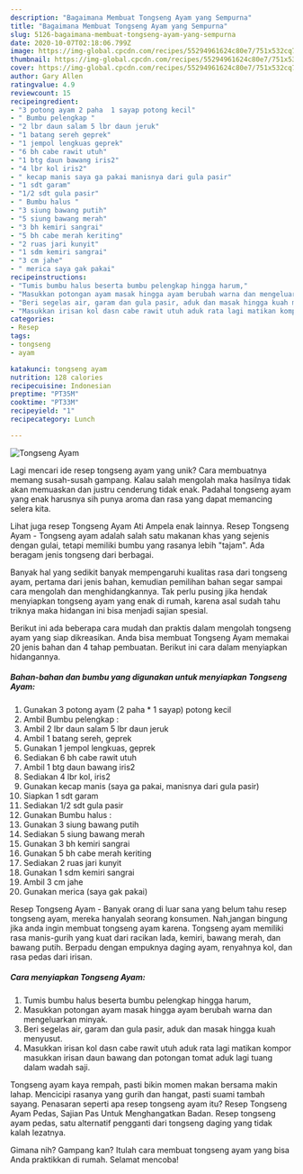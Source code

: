 ```yaml
---
description: "Bagaimana Membuat Tongseng Ayam yang Sempurna"
title: "Bagaimana Membuat Tongseng Ayam yang Sempurna"
slug: 5126-bagaimana-membuat-tongseng-ayam-yang-sempurna
date: 2020-10-07T02:18:06.799Z
image: https://img-global.cpcdn.com/recipes/55294961624c80e7/751x532cq70/tongseng-ayam-foto-resep-utama.jpg
thumbnail: https://img-global.cpcdn.com/recipes/55294961624c80e7/751x532cq70/tongseng-ayam-foto-resep-utama.jpg
cover: https://img-global.cpcdn.com/recipes/55294961624c80e7/751x532cq70/tongseng-ayam-foto-resep-utama.jpg
author: Gary Allen
ratingvalue: 4.9
reviewcount: 15
recipeingredient:
- "3 potong ayam 2 paha  1 sayap potong kecil"
- " Bumbu pelengkap "
- "2 lbr daun salam 5 lbr daun jeruk"
- "1 batang sereh geprek"
- "1 jempol lengkuas geprek"
- "6 bh cabe rawit utuh"
- "1 btg daun bawang iris2"
- "4 lbr kol iris2"
- " kecap manis saya ga pakai manisnya dari gula pasir"
- "1 sdt garam"
- "1/2 sdt gula pasir"
- " Bumbu halus "
- "3 siung bawang putih"
- "5 siung bawang merah"
- "3 bh kemiri sangrai"
- "5 bh cabe merah keriting"
- "2 ruas jari kunyit"
- "1 sdm kemiri sangrai"
- "3 cm jahe"
- " merica saya gak pakai"
recipeinstructions:
- "Tumis bumbu halus beserta bumbu pelengkap hingga harum,"
- "Masukkan potongan ayam masak hingga ayam berubah warna dan mengeluarkan minyak."
- "Beri segelas air, garam dan gula pasir, aduk dan masak hingga kuah menyusut."
- "Masukkan irisan kol dasn cabe rawit utuh aduk rata lagi matikan kompor masukkan irisan daun bawang dan potongan tomat aduk lagi tuang dalam wadah saji."
categories:
- Resep
tags:
- tongseng
- ayam

katakunci: tongseng ayam 
nutrition: 128 calories
recipecuisine: Indonesian
preptime: "PT35M"
cooktime: "PT33M"
recipeyield: "1"
recipecategory: Lunch

---
```



![Tongseng Ayam](https://img-global.cpcdn.com/recipes/55294961624c80e7/751x532cq70/tongseng-ayam-foto-resep-utama.jpg)

Lagi mencari ide resep tongseng ayam yang unik? Cara membuatnya memang susah-susah gampang. Kalau salah mengolah maka hasilnya tidak akan memuaskan dan justru cenderung tidak enak. Padahal tongseng ayam yang enak harusnya sih punya aroma dan rasa yang dapat memancing selera kita.

Lihat juga resep Tongseng Ayam Ati Ampela enak lainnya. Resep Tongseng Ayam - Tongseng ayam adalah salah satu makanan khas yang sejenis dengan gulai, tetapi memiliki bumbu yang rasanya lebih &#34;tajam&#34;. Ada beragam jenis tongseng dari berbagai.

Banyak hal yang sedikit banyak mempengaruhi kualitas rasa dari tongseng ayam, pertama dari jenis bahan, kemudian pemilihan bahan segar sampai cara mengolah dan menghidangkannya. Tak perlu pusing jika hendak menyiapkan tongseng ayam yang enak di rumah, karena asal sudah tahu triknya maka hidangan ini bisa menjadi sajian spesial.


Berikut ini ada beberapa cara mudah dan praktis dalam mengolah tongseng ayam yang siap dikreasikan. Anda bisa membuat Tongseng Ayam memakai 20 jenis bahan dan 4 tahap pembuatan. Berikut ini cara dalam menyiapkan hidangannya.

<!--inarticleads1-->

##### Bahan-bahan dan bumbu yang digunakan untuk menyiapkan Tongseng Ayam:

1. Gunakan 3 potong ayam (2 paha * 1 sayap) potong kecil
1. Ambil  Bumbu pelengkap :
1. Ambil 2 lbr daun salam 5 lbr daun jeruk
1. Ambil 1 batang sereh, geprek
1. Gunakan 1 jempol lengkuas, geprek
1. Sediakan 6 bh cabe rawit utuh
1. Ambil 1 btg daun bawang iris2
1. Sediakan 4 lbr kol, iris2
1. Gunakan  kecap manis (saya ga pakai, manisnya dari gula pasir)
1. Siapkan 1 sdt garam
1. Sediakan 1/2 sdt gula pasir
1. Gunakan  Bumbu halus :
1. Gunakan 3 siung bawang putih
1. Sediakan 5 siung bawang merah
1. Gunakan 3 bh kemiri sangrai
1. Gunakan 5 bh cabe merah keriting
1. Sediakan 2 ruas jari kunyit
1. Gunakan 1 sdm kemiri sangrai
1. Ambil 3 cm jahe
1. Gunakan  merica (saya gak pakai)


Resep Tongseng Ayam - Banyak orang di luar sana yang belum tahu resep tongseng ayam, mereka hanyalah seorang konsumen. Nah,jangan bingung jika anda ingin membuat tongseng ayam karena. Tongseng ayam memiliki rasa manis-gurih yang kuat dari racikan lada, kemiri, bawang merah, dan bawang putih. Berpadu dengan empuknya daging ayam, renyahnya kol, dan rasa pedas dari irisan. 

<!--inarticleads2-->

##### Cara menyiapkan Tongseng Ayam:

1. Tumis bumbu halus beserta bumbu pelengkap hingga harum,
1. Masukkan potongan ayam masak hingga ayam berubah warna dan mengeluarkan minyak.
1. Beri segelas air, garam dan gula pasir, aduk dan masak hingga kuah menyusut.
1. Masukkan irisan kol dasn cabe rawit utuh aduk rata lagi matikan kompor masukkan irisan daun bawang dan potongan tomat aduk lagi tuang dalam wadah saji.


Tongseng ayam kaya rempah, pasti bikin momen makan bersama makin lahap. Mencicipi rasanya yang gurih dan hangat, pasti suami tambah sayang. Penasaran seperti apa resep tongseng ayam itu? Resep Tongseng Ayam Pedas, Sajian Pas Untuk Menghangatkan Badan. Resep tongseng ayam pedas, satu alternatif pengganti dari tongseng daging yang tidak kalah lezatnya. 

Gimana nih? Gampang kan? Itulah cara membuat tongseng ayam yang bisa Anda praktikkan di rumah. Selamat mencoba!
